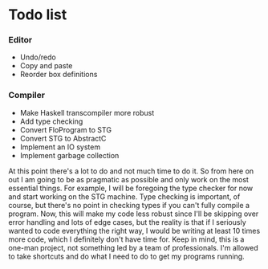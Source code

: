# Todo list

### Editor
- Undo/redo
- Copy and paste
- Reorder box definitions

### Compiler
- Make Haskell transcompiler more robust
- Add type checking
- Convert FloProgram to STG
- Convert STG to AbstractC
- Implement an IO system
- Implement garbage collection

At this point there's a lot to do and not much time to do it. So from here on out I am going to be as pragmatic as possible and only work on the most essential things. For example, I will be foregoing the type checker for now and start working on the STG machine. Type checking is important, of course, but there's no point in checking types if you can't fully compile a program. Now, this will make my code less robust since I'll be skipping over error handling and lots of edge cases, but the reality is that if I seriously wanted to code everything the right way, I would be writing at least 10 times more code, which I definitely don't have time for. Keep in mind, this is a one-man project, not something led by a team of professionals. I'm allowed to take shortcuts and do what I need to do to get my programs running.
